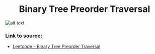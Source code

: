 <h1 align="center">Binary Tree Preorder Traversal</h1>

![alt text](https://images2.imgbox.com/8e/61/1FBjHHiG_o.png?raw=true)

### Link to source: 
- <a href="https://leetcode.com/problems/binary-tree-preorder-traversal/">Leetcode - Binary Tree Preorder Traversal</a>

